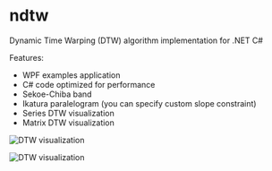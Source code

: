 ndtw
====

Dynamic Time Warping (DTW) algorithm implementation for .NET C#

Features:

* WPF examples application
* C# code optimized for performance
* Sekoe-Chiba band
* Ikatura paralelogram (you can specify custom slope constraint)
* Series DTW visualization
* Matrix DTW visualization

![DTW visualization](https://github.com/doblak/ndtw/raw/master/wiki/visualization.png)

![DTW visualization](https://github.com/doblak/ndtw/raw/master/wiki/visualization2.png)